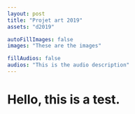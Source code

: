 ```yaml
---
layout: post
title: "Projet art 2019"
assets: "d2019"

autoFillImages: false
images: "These are the images"

fillAudios: false
audios: "This is the audio description"
---
```

# Hello, this is a test.
